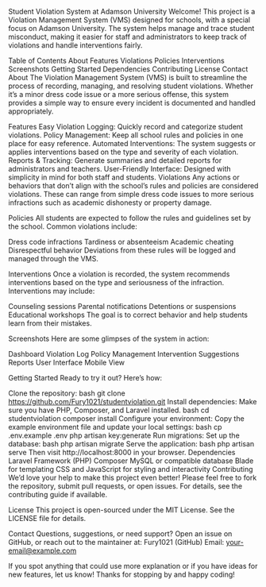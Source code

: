 Student Violation System at Adamson University
Welcome! This project is a Violation Management System (VMS) designed for schools, with a special focus on Adamson University. The system helps manage and trace student misconduct, making it easier for staff and administrators to keep track of violations and handle interventions fairly.

Table of Contents
About
Features
Violations
Policies
Interventions
Screenshots
Getting Started
Dependencies
Contributing
License
Contact
About
The Violation Management System (VMS) is built to streamline the process of recording, managing, and resolving student violations. Whether it’s a minor dress code issue or a more serious offense, this system provides a simple way to ensure every incident is documented and handled appropriately.

Features
Easy Violation Logging: Quickly record and categorize student violations.
Policy Management: Keep all school rules and policies in one place for easy reference.
Automated Interventions: The system suggests or applies interventions based on the type and severity of each violation.
Reports & Tracking: Generate summaries and detailed reports for administrators and teachers.
User-Friendly Interface: Designed with simplicity in mind for both staff and students.
Violations
Any actions or behaviors that don’t align with the school’s rules and policies are considered violations. These can range from simple dress code issues to more serious infractions such as academic dishonesty or property damage.

Policies
All students are expected to follow the rules and guidelines set by the school. Common violations include:

Dress code infractions
Tardiness or absenteeism
Academic cheating
Disrespectful behavior
Deviations from these rules will be logged and managed through the VMS.

Interventions
Once a violation is recorded, the system recommends interventions based on the type and seriousness of the infraction. Interventions may include:

Counseling sessions
Parental notifications
Detentions or suspensions
Educational workshops
The goal is to correct behavior and help students learn from their mistakes.

Screenshots
Here are some glimpses of the system in action:

Dashboard Violation Log Policy Management Intervention Suggestions Reports User Interface Mobile View

Getting Started
Ready to try it out? Here’s how:

Clone the repository:
bash
git clone https://github.com/Fury1021/studentviolation.git
Install dependencies:
Make sure you have PHP, Composer, and Laravel installed.
bash
cd studentviolation
composer install
Configure your environment:
Copy the example environment file and update your local settings:
bash
cp .env.example .env
php artisan key:generate
Run migrations:
Set up the database:
bash
php artisan migrate
Serve the application:
bash
php artisan serve
Then visit http://localhost:8000 in your browser.
Dependencies
Laravel Framework (PHP)
Composer
MySQL or compatible database
Blade for templating
CSS and JavaScript for styling and interactivity
Contributing
We’d love your help to make this project even better! Please feel free to fork the repository, submit pull requests, or open issues. For details, see the contributing guide if available.

License
This project is open-sourced under the MIT License. See the LICENSE file for details.

Contact
Questions, suggestions, or need support?
Open an issue on GitHub, or reach out to the maintainer at:
Fury1021 (GitHub)
Email: your-email@example.com

If you spot anything that could use more explanation or if you have ideas for new features, let us know! Thanks for stopping by and happy coding!

